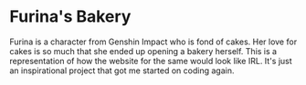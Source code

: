 # Furina's Bakery
Furina is a character from Genshin Impact who is fond of cakes. Her love for cakes is so much that she ended up opening a bakery herself.
This is a representation of how the website for the same would look like IRL.
It's just an inspirational project that got me started on coding again.
